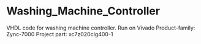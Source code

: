 # Washing_Machine_Controller
VHDL code for washing machine controller.
Run on Vivado
Product-family: Zync-7000
Project part: xc7z020clg400-1
